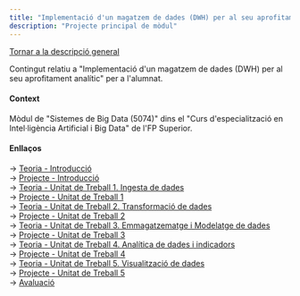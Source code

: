 ```yaml
---
title: "Implementació d'un magatzem de dades (DWH) per al seu aprofitament analític"
description: "Projecte principal de mòdul"
---
```


[Tornar a la descripció general](../index.html)  

Contingut relatiu a "Implementació d'un magatzem de dades (DWH) per al seu aprofitament analític" per a l'alumnat.  

#### Context

Mòdul de "Sistemes de Big Data (5074)" dins el "Curs d'especialització en Intel·ligència Artificial i Big Data" de l'FP Superior.  

#### Enllaços
&#8594; [Teoria - Introducció](./introbigdata.html)  
&#8594; [Projecte - Introducció](./introprojecte.html)  
&#8594; [Teoria - Unitat de Treball 1. Ingesta de dades](./ut01_ingesta.html)  
&#8594; [Projecte - Unitat de Treball 1](./ut11_projecte.html)  
&#8594; [Teoria - Unitat de Treball 2. Transformació de dades](./ut02_etlqd.html)  
&#8594; [Projecte - Unitat de Treball 2](./ut12_projecte.html)  
&#8594; [Teoria - Unitat de Treball 3. Emmagatzematge i Modelatge de dades](./ut03_model.html)  
&#8594; [Projecte - Unitat de Treball 3](./ut13_projecte.html)   
&#8594; [Teoria - Unitat de Treball 4. Analítica de dades i indicadors](./ut04_analit.html)  
&#8594; [Projecte - Unitat de Treball 4](./ut14_projecte.html)   
&#8594; [Teoria - Unitat de Treball 5. Visualització de dades](./ut05_visual.html)  
&#8594; [Projecte - Unitat de Treball 5](./ut15_projecte.html)   
&#8594; [Avaluació](./avaluacio)   



